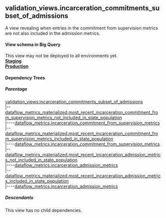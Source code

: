 ## validation_views.incarceration_commitments_subset_of_admissions
A view revealing when entries in the commitment from supervision metrics are not
also included in the admission metrics.

#### View schema in Big Query
This view may not be deployed to all environments yet.<br/>
[**Staging**](https://console.cloud.google.com/bigquery?pli=1&p=recidiviz-staging&page=table&project=recidiviz-staging&d=validation_views&t=incarceration_commitments_subset_of_admissions)
<br/>
[**Production**](https://console.cloud.google.com/bigquery?pli=1&p=recidiviz-123&page=table&project=recidiviz-123&d=validation_views&t=incarceration_commitments_subset_of_admissions)
<br/>

#### Dependency Trees

##### Parentage
[validation_views.incarceration_commitments_subset_of_admissions](../validation_views/incarceration_commitments_subset_of_admissions.md) <br/>
|--[dataflow_metrics_materialized.most_recent_incarceration_commitment_from_supervision_metrics_not_included_in_state_population](../dataflow_metrics_materialized/most_recent_incarceration_commitment_from_supervision_metrics_not_included_in_state_population.md) <br/>
|----[dataflow_metrics.incarceration_commitment_from_supervision_metrics](../../metrics/incarceration/incarceration_commitment_from_supervision_metrics.md) <br/>
|--[dataflow_metrics_materialized.most_recent_incarceration_commitment_from_supervision_metrics_included_in_state_population](../dataflow_metrics_materialized/most_recent_incarceration_commitment_from_supervision_metrics_included_in_state_population.md) <br/>
|----[dataflow_metrics.incarceration_commitment_from_supervision_metrics](../../metrics/incarceration/incarceration_commitment_from_supervision_metrics.md) <br/>
|--[dataflow_metrics_materialized.most_recent_incarceration_admission_metrics_not_included_in_state_population](../dataflow_metrics_materialized/most_recent_incarceration_admission_metrics_not_included_in_state_population.md) <br/>
|----[dataflow_metrics.incarceration_admission_metrics](../../metrics/incarceration/incarceration_admission_metrics.md) <br/>
|--[dataflow_metrics_materialized.most_recent_incarceration_admission_metrics_included_in_state_population](../dataflow_metrics_materialized/most_recent_incarceration_admission_metrics_included_in_state_population.md) <br/>
|----[dataflow_metrics.incarceration_admission_metrics](../../metrics/incarceration/incarceration_admission_metrics.md) <br/>


##### Descendants
This view has no child dependencies.
